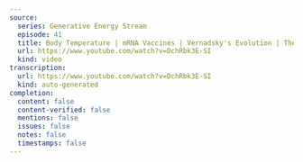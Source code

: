 ```yaml
---
source:
  series: Generative Energy Stream
  episode: 41
  title: Body Temperature | mRNA Vaccines | Vernadsky's Evolution | The CIA's Weaponized Culture
  url: https://www.youtube.com/watch?v=DchRbk3E-SI
  kind: video
transcription:
  url: https://www.youtube.com/watch?v=DchRbk3E-SI
  kind: auto-generated
completion:
  content: false
  content-verified: false
  mentions: false
  issues: false
  notes: false
  timestamps: false
---
```


